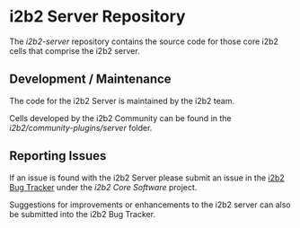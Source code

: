 # i2b2 Server Repository

The *i2b2-server* repository contains the source code for those core i2b2 cells that comprise the i2b2 server.


## Development / Maintenance
The code for the i2b2 Server is maintained by the i2b2 team.

Cells developed by the i2b2 Community can be found in the *i2b2/community-plugins/server* folder.

[]()
## Reporting Issues
If an issue is found with the i2b2 Server please submit an issue in the [i2b2 Bug Tracker](http://community.i2b2.org/jira/secure/Dashboard.jspa "i2b2 Bug Tracker") under the *i2b2 Core Software* project.

Suggestions for improvements or enhancements to the i2b2 server can also be submitted into the i2b2 Bug Tracker.

